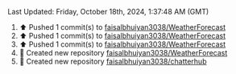 <!--RECENT_ACTIVITY:last_update-->
Last Updated: Friday, October 18th, 2024, 1:37:48 AM (GMT)
<!--RECENT_ACTIVITY:last_update_end-->
<!--RECENT_ACTIVITY:start-->
1. ⬆️ Pushed 1 commit(s) to [faisalbhuiyan3038/WeatherForecast](https://github.com/faisalbhuiyan3038/WeatherForecast)<br>
2. ⬆️ Pushed 1 commit(s) to [faisalbhuiyan3038/WeatherForecast](https://github.com/faisalbhuiyan3038/WeatherForecast)<br>
3. ⬆️ Pushed 1 commit(s) to [faisalbhuiyan3038/WeatherForecast](https://github.com/faisalbhuiyan3038/WeatherForecast)<br>
4. 📔 Created new repository [faisalbhuiyan3038/WeatherForecast](https://github.com/faisalbhuiyan3038/WeatherForecast)<br>
5. 📔 Created new repository [faisalbhuiyan3038/chatterhub](https://github.com/faisalbhuiyan3038/chatterhub)<br>
<!--RECENT_ACTIVITY:end-->
